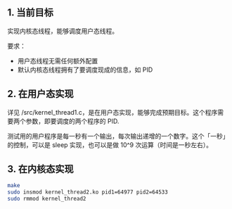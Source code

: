 ## 1. 当前目标

实现内核态线程，能够调度用户态线程。

要求：

+ 用户态线程无需任何额外配置
+ 默认内核态线程拥有了要调度现成的信息，如 PID

## 2. 在用户态实现

详见 /src/kernel_thread1.c，是在用户态实现，能够完成预期目标。这个程序需要两个参数，即要调度的两个程序的 PID.

测试用的用户程序是每一秒有一个输出，每次输出递增的一个数字。这个「一秒」的控制，可以是 sleep 实现，也可以是做 10^9 次运算（时间是一秒左右）。

## 3. 在内核态实现

```bash
make
sudo insmod kernel_thread2.ko pid1=64977 pid2=64533
sudo rmmod kernel_thread2
```

